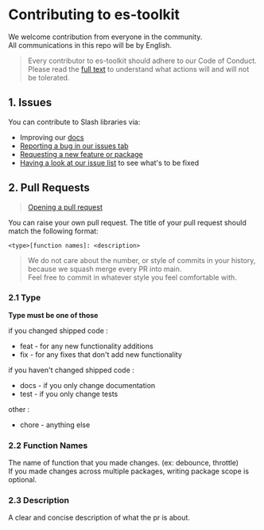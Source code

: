 # Contributing to es-toolkit

We welcome contribution from everyone in the community. <br/>
All communications in this repo will be by English.

> Every contributor to es-toolkit should adhere to our Code of Conduct.
> <br/>Please read the [full text](./CODE_OF_CONDUCT.md) to understand what actions will and will not be tolerated.

## 1. Issues

You can contribute to Slash libraries via:

- Improving our [docs](https://es-toolkit.slash.page)
- [Reporting a bug in our issues tab](https://github.com/toss/es-toolkit/issues/new/choose)
- [Requesting a new feature or package](https://github.com/toss/es-toolkit/issues/new/choose)
- [Having a look at our issue list](https://github.com/toss/es-toolkit/issues) to see what's to be fixed

## 2. Pull Requests

> [Opening a pull request](https://github.com/toss/es-toolkit/compare) <br/>

You can raise your own pull request. The title of your pull request should match the following format:

```
<type>[function names]: <description>
```

> We do not care about the number, or style of commits in your history, because we squash merge every PR into main. <br/>
> Feel free to commit in whatever style you feel comfortable with.

### 2.1 Type

**Type must be one of those**

if you changed shipped code :

- feat - for any new functionality additions
- fix - for any fixes that don't add new functionality

if you haven't changed shipped code :

- docs - if you only change documentation
- test - if you only change tests

other :

- chore - anything else

### 2.2 Function Names

The name of function that you made changes. (ex: debounce, throttle)<br/>
If you made changes across multiple packages, writing package scope is optional.

### 2.3 Description

A clear and concise description of what the pr is about.
